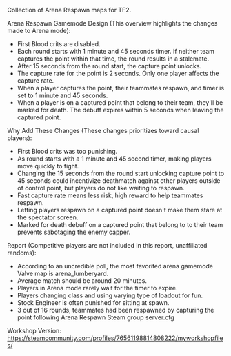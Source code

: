 Collection of Arena Respawn maps for TF2.

Arena Respawn Gamemode Design (This overview highlights the changes made to Arena mode):

- First Blood crits are disabled.
- Each round starts with 1 minute and 45 seconds timer. If neither team captures the point within that time, the round results in a stalemate.
- After 15 seconds from the round start, the capture point unlocks.
- The capture rate for the point is 2 seconds. Only one player affects the capture rate.
- When a player captures the point, their teammates respawn, and timer is set to 1 minute and 45 seconds.
- When a player is on a captured point that belong to their team, they'll be marked for death. The debuff expires within 5 seconds when leaving the captured point.
  
Why Add These Changes (These changes prioritizes toward causal players):
- First Blood crits was too punishing.
- As round starts with a 1 minute and 45 second timer, making players move quickly to fight.
- Changing the 15 seconds from the round start unlocking capture point to 45 seconds could incentivize deathmatch against other players outside of control point, but players do not like waiting to respawn.
- Fast capture rate means less risk, high reward to help teammates respawn.
- Letting players respawn on a captured point doesn't make them stare at the spectator screen.
- Marked for death debuff on a captured point that belong to to their team prevents sabotaging the enemy capper.

Report (Competitive players are not included in this report, unaffiliated randoms):
- According to an uncredible poll, the most favorited arena gamemode Valve map is arena_lumberyard.
- Average match should be around 20 minutes.
- Players in Arena mode rarely wait for the timer to expire.
- Players changing class and using varying type of loadout for fun.
- Stock Engineer is often punished for sitting at spawn.
- 3 out of 16 rounds, teammates had been respawned by capturing the point following Arena Respawn Steam group server.cfg
  
Workshop Version: https://steamcommunity.com/profiles/76561198814808222/myworkshopfiles/

